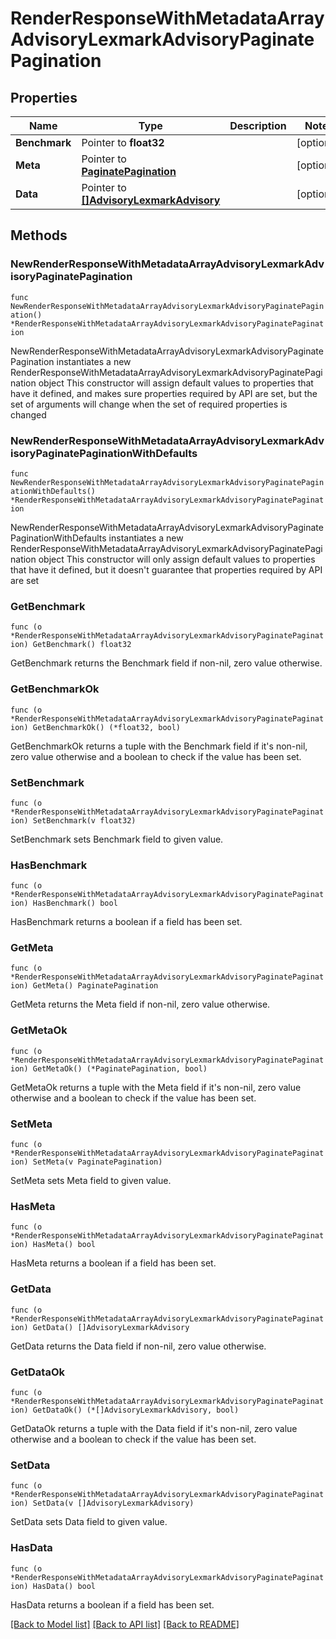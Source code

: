 # RenderResponseWithMetadataArrayAdvisoryLexmarkAdvisoryPaginatePagination

## Properties

Name | Type | Description | Notes
------------ | ------------- | ------------- | -------------
**Benchmark** | Pointer to **float32** |  | [optional] 
**Meta** | Pointer to [**PaginatePagination**](PaginatePagination.md) |  | [optional] 
**Data** | Pointer to [**[]AdvisoryLexmarkAdvisory**](AdvisoryLexmarkAdvisory.md) |  | [optional] 

## Methods

### NewRenderResponseWithMetadataArrayAdvisoryLexmarkAdvisoryPaginatePagination

`func NewRenderResponseWithMetadataArrayAdvisoryLexmarkAdvisoryPaginatePagination() *RenderResponseWithMetadataArrayAdvisoryLexmarkAdvisoryPaginatePagination`

NewRenderResponseWithMetadataArrayAdvisoryLexmarkAdvisoryPaginatePagination instantiates a new RenderResponseWithMetadataArrayAdvisoryLexmarkAdvisoryPaginatePagination object
This constructor will assign default values to properties that have it defined,
and makes sure properties required by API are set, but the set of arguments
will change when the set of required properties is changed

### NewRenderResponseWithMetadataArrayAdvisoryLexmarkAdvisoryPaginatePaginationWithDefaults

`func NewRenderResponseWithMetadataArrayAdvisoryLexmarkAdvisoryPaginatePaginationWithDefaults() *RenderResponseWithMetadataArrayAdvisoryLexmarkAdvisoryPaginatePagination`

NewRenderResponseWithMetadataArrayAdvisoryLexmarkAdvisoryPaginatePaginationWithDefaults instantiates a new RenderResponseWithMetadataArrayAdvisoryLexmarkAdvisoryPaginatePagination object
This constructor will only assign default values to properties that have it defined,
but it doesn't guarantee that properties required by API are set

### GetBenchmark

`func (o *RenderResponseWithMetadataArrayAdvisoryLexmarkAdvisoryPaginatePagination) GetBenchmark() float32`

GetBenchmark returns the Benchmark field if non-nil, zero value otherwise.

### GetBenchmarkOk

`func (o *RenderResponseWithMetadataArrayAdvisoryLexmarkAdvisoryPaginatePagination) GetBenchmarkOk() (*float32, bool)`

GetBenchmarkOk returns a tuple with the Benchmark field if it's non-nil, zero value otherwise
and a boolean to check if the value has been set.

### SetBenchmark

`func (o *RenderResponseWithMetadataArrayAdvisoryLexmarkAdvisoryPaginatePagination) SetBenchmark(v float32)`

SetBenchmark sets Benchmark field to given value.

### HasBenchmark

`func (o *RenderResponseWithMetadataArrayAdvisoryLexmarkAdvisoryPaginatePagination) HasBenchmark() bool`

HasBenchmark returns a boolean if a field has been set.

### GetMeta

`func (o *RenderResponseWithMetadataArrayAdvisoryLexmarkAdvisoryPaginatePagination) GetMeta() PaginatePagination`

GetMeta returns the Meta field if non-nil, zero value otherwise.

### GetMetaOk

`func (o *RenderResponseWithMetadataArrayAdvisoryLexmarkAdvisoryPaginatePagination) GetMetaOk() (*PaginatePagination, bool)`

GetMetaOk returns a tuple with the Meta field if it's non-nil, zero value otherwise
and a boolean to check if the value has been set.

### SetMeta

`func (o *RenderResponseWithMetadataArrayAdvisoryLexmarkAdvisoryPaginatePagination) SetMeta(v PaginatePagination)`

SetMeta sets Meta field to given value.

### HasMeta

`func (o *RenderResponseWithMetadataArrayAdvisoryLexmarkAdvisoryPaginatePagination) HasMeta() bool`

HasMeta returns a boolean if a field has been set.

### GetData

`func (o *RenderResponseWithMetadataArrayAdvisoryLexmarkAdvisoryPaginatePagination) GetData() []AdvisoryLexmarkAdvisory`

GetData returns the Data field if non-nil, zero value otherwise.

### GetDataOk

`func (o *RenderResponseWithMetadataArrayAdvisoryLexmarkAdvisoryPaginatePagination) GetDataOk() (*[]AdvisoryLexmarkAdvisory, bool)`

GetDataOk returns a tuple with the Data field if it's non-nil, zero value otherwise
and a boolean to check if the value has been set.

### SetData

`func (o *RenderResponseWithMetadataArrayAdvisoryLexmarkAdvisoryPaginatePagination) SetData(v []AdvisoryLexmarkAdvisory)`

SetData sets Data field to given value.

### HasData

`func (o *RenderResponseWithMetadataArrayAdvisoryLexmarkAdvisoryPaginatePagination) HasData() bool`

HasData returns a boolean if a field has been set.


[[Back to Model list]](../README.md#documentation-for-models) [[Back to API list]](../README.md#documentation-for-api-endpoints) [[Back to README]](../README.md)


